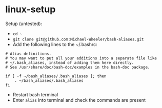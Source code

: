 # linux-setup

Setup (untested):
- ```cd ~```
- ```git clone git@github.com:Michael-Wheeler/bash-aliases.git```
- Add the following lines to the ~/.bashrc:
```
# Alias definitions.
# You may want to put all your additions into a separate file like
# ~/.bash_aliases, instead of adding them here directly.
# See /usr/share/doc/bash-doc/examples in the bash-doc package.

if [ -f ~/bash_aliases/.bash_aliases ]; then
    . ~/bash_aliases/.bash_aliases
fi
```
- Restart bash terminal
- Enter ```alias``` into terminal and check the commands are present
